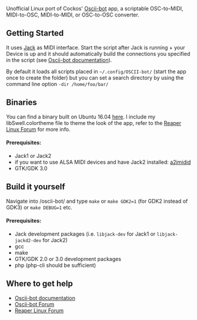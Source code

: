 
Unofficial Linux port of Cockos' [Oscii-bot](https://cockos.com/oscii-bot/) app, a scriptable OSC-to-MIDI, MIDI-to-OSC, MIDI-to-MIDI, or OSC-to-OSC converter.

## Getting Started

It uses [Jack](http://www.jackaudio.org) as MIDI interface. Start the script after Jack is running + your Device is up and it should automatically build the connections you specified in the script (see [Oscii-bot documentation](https://cockos.com/oscii-bot/oscii-bot-doc.html)).

By default it loads all scripts placed in `~/.config/OSCII-bot/` (start the app once to create the folder) but you can set a search directory by using the command line option `-dir /home/foo/bar/`

## Binaries
You can find a binary built on Ubuntu 16.04 [here](https://github.com/veto-gh/oscii-bot/releases/). I include my libSwell.colortheme file to theme the look of the app, refer to the [Reaper Linux Forum](https://forum.cockos.com/forumdisplay.php?f=52) for more info.

#### Prerequisites:
* Jack1 or Jack2
* if you want to use ALSA MIDI devices and have Jack2 installed: [a2jmidid](http://manual.ardour.org/setting-up-your-system/setting-up-midi/midi-on-linux/)
* GTK/GDK 3.0

## Build it yourself
Navigate into /oscii-bot/ and type `make` or `make GDK2=1` (for GDK2 instead of GDK3) or `make DEBUG=1` etc.

#### Prerequisites:
* Jack development packages (i.e. `libjack-dev` for Jack1 or `libjack-jackd2-dev` for Jack2)
* gcc
* make
* GTK/GDK 2.0 or 3.0 development packages
* php (php-cli should be sufficient)

## Where to get help

* [Oscii-bot documentation](https://cockos.com/oscii-bot/oscii-bot-doc.html)
* [Oscii-bot Forum](https://forum.cockos.com/forumdisplay.php?f=50)
* [Reaper Linux Forum](https://forum.cockos.com/forumdisplay.php?f=52)


